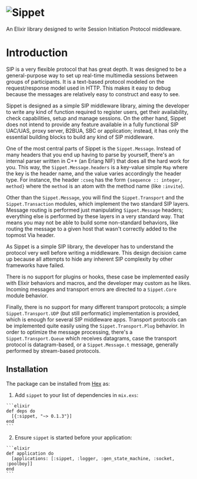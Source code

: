 ![Sippet](http://sippet.github.io/sippet/public/apple-touch-icon-144-precomposed.png)
=========

An Elixir library designed to write Session Initiation Protocol middleware.


# Introduction

SIP is a very flexible protocol that has great depth. It was designed to be a
general-purpose way to set up real-time multimedia sessions between groups of
participants. It is a text-based protocol modeled on the request/response model
used in HTTP. This makes it easy to debug because the messages are relatively
easy to construct and easy to see.

Sippet is designed as a simple SIP middleware library, aiming the developer to
write any kind of function required to register users, get their availability,
check capabilities, setup and manage sessions. On the other hand, Sippet does
not intend to provide any feature available in a fully functional SIP UAC/UAS,
proxy server, B2BUA, SBC or application; instead, it has only the essential
building blocks to build any kind of SIP middleware.

One of the most central parts of Sippet is the `Sippet.Message`. Instead of
many headers that you end up having to parse by yourself, there's an internal
parser written in C++ (an Erlang NIF) that does all the hard work for you. This
way, the `Sippet.Message.headers` is a key-value simple `Map` where the key is
the header name, and the value varies accordingly the header type. For
instance, the header `:cseq` has the form `{sequence :: integer, method}` where
the `method` is an atom with the method name (like `:invite`).

Other than the `Sippet.Message`, you will find the `Sippet.Transport` and the
`Sippet.Transaction` modules, which implement the two standard SIP layers.
Message routing is performed just manipulating `Sippet.Message` headers;
everything else is performed by these layers in a very standard way. That means
you may not be able to build some non-standard behaviors, like routing the
message to a given host that wasn't correctly added to the topmost Via header.

As Sippet is a simple SIP library, the developer has to understand the protocol
very well before writing a middleware. This design decision came up because all
attempts to hide any inherent SIP complexity by other frameworks have failed.

There is no support for plugins or hooks, these case be implemented easily with
Elixir behaviors and macros, and the developer may custom as he likes. Incoming
messages and transport errors are directed to a `Sippet.Core` module behavior.

Finally, there is no support for many different transport protocols; a simple
`Sippet.Transport.UDP` (but still performatic) implementation is provided,
which is enough for several SIP middleware apps. Transport protocols can be
implemented quite easily using the `Sippet.Transport.Plug` behavior. In order
to optimize the message processing, there's a `Sippet.Transport.Queue` which
receives datagrams, case the transport protocol is datagram-based, or a
`Sippet.Message.t` message, generally performed by stream-based protocols.


## Installation

The package can be installed from [Hex](https://hex.pm/docs/publish) as:

  1. Add `sippet` to your list of dependencies in `mix.exs`:

    ```elixir
    def deps do
      [{:sippet, "~> 0.1.3"}]
    end
    ```

  2. Ensure `sippet` is started before your application:

    ```elixir
    def application do
      [applications: [:sippet, :logger, :gen_state_machine, :socket, :poolboy]]
    end
    ```

